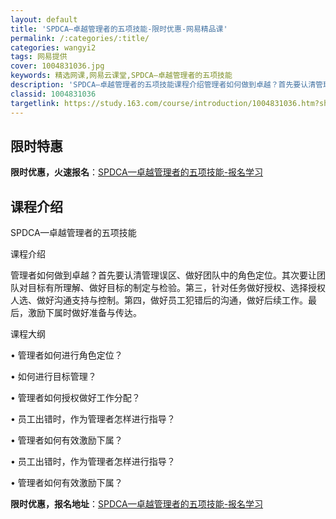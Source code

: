 ```yaml
---
layout: default
title: 'SPDCA—卓越管理者的五项技能-限时优惠-网易精品课'
permalink: /:categories/:title/
categories: wangyi2
tags: 网易提供
cover: 1004831036.jpg
keywords: 精选网课,网易云课堂,SPDCA—卓越管理者的五项技能
description: 'SPDCA—卓越管理者的五项技能课程介绍管理者如何做到卓越？首先要认清管理误区、做好团队中的角色定位。其次要让团队对目标'
classid: 1004831036
targetlink: https://study.163.com/course/introduction/1004831036.htm?share=1&shareId=1025206652&utm_campaign=share&utm_medium=iphoneShare&utm_source=&utm_u=1025206652
---
```


## 限时特惠

**限时优惠，火速报名**：[SPDCA—卓越管理者的五项技能-报名学习](https://study.163.com/course/introduction/1004831036.htm?share=1&shareId=1025206652&utm_campaign=share&utm_medium=iphoneShare&utm_source=&utm_u=1025206652)

## 课程介绍

SPDCA—卓越管理者的五项技能



课程介绍

管理者如何做到卓越？首先要认清管理误区、做好团队中的角色定位。其次要让团队对目标有所理解、做好目标的制定与检验。第三，针对任务做好授权、选择授权人选、做好沟通支持与控制。第四，做好员工犯错后的沟通，做好后续工作。最后，激励下属时做好准备与传达。

课程大纲

•	管理者如何进行角色定位？

•	如何进行目标管理？

•	管理者如何授权做好工作分配？

•	员工出错时，作为管理者怎样进行指导？

•	管理者如何有效激励下属？

•	员工出错时，作为管理者怎样进行指导？

•	管理者如何有效激励下属？

**限时优惠，报名地址**：[SPDCA—卓越管理者的五项技能-报名学习](https://study.163.com/course/introduction/1004831036.htm?share=1&shareId=1025206652&utm_campaign=share&utm_medium=iphoneShare&utm_source=&utm_u=1025206652)

